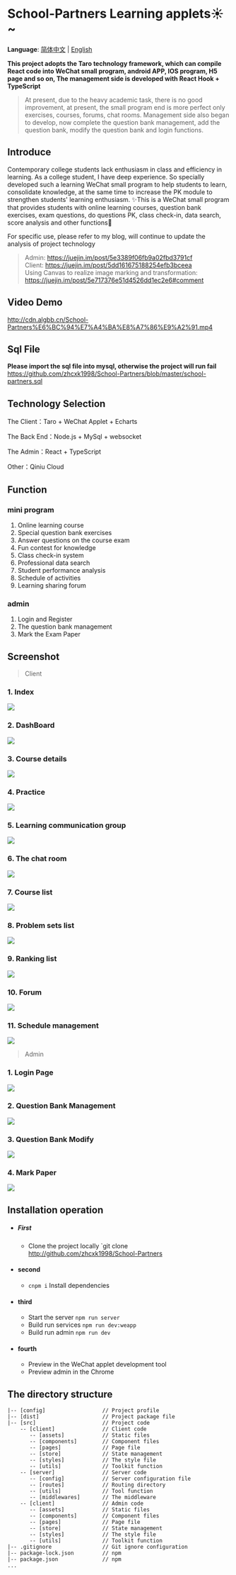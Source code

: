 # School-Partners Learning applets:sunny:~

**Language**: [简体中文](README-CH.md) | [English](README.md)

**This project adopts the Taro technology framework, which can compile React code into WeChat small program, android APP, IOS program, H5 page and so on, The management side is developed with React Hook + TypeScript**

> At present, due to the heavy academic task, there is no good improvement, at present, the small program end is more perfect only exercises, courses, forums, chat rooms. Management side also began to develop, now complete the question bank management, add the question bank, modify the question bank and login functions.

## Introduce
Contemporary college students lack enthusiasm in class and efficiency in learning. As a college student, I have deep experience. So specially developed such a learning WeChat small program to help students to learn, consolidate knowledge, at the same time to increase the PK module to strengthen students' learning enthusiasm. :sparkles:This is a WeChat small program that provides students with online learning courses, question bank exercises, exam questions, do questions PK, class check-in, data search, score analysis and other functions:pig:


For specific use, please refer to my blog, will continue to update the analysis of project technology
> Admin: https://juejin.im/post/5e3389f06fb9a02fbd3791cf  
> Client: https://juejin.im/post/5dd161675188254efb3bceea  
> Using Canvas to realize image marking and transformation: https://juejin.im/post/5e717376e51d4526dd1ec2e6#comment

## Video Demo
http://cdn.algbb.cn/School-Partners%E6%BC%94%E7%A4%BA%E8%A7%86%E9%A2%91.mp4

## Sql File
**Please import the sql file into mysql, otherwise the project will run fail**
https://github.com/zhcxk1998/School-Partners/blob/master/school-partners.sql

## Technology Selection

The Client：Taro + WeChat Applet + Echarts

The Back End：Node.js + MySql + websocket

The Admin：React + TypeScript

Other：Qiniu Cloud

## Function
### mini program
1. Online learning course
2. Special question bank exercises
3. Answer questions on the course exam
4. Fun contest for knowledge
5. Class check-in system
6. Professional data search
7. Student performance analysis
8. Schedule of activities
9. Learning sharing forum

### admin
1. Login and Register
2. The question bank management
3. Mark the Exam Paper

## Screenshot

> Client
### 1. Index
![](http://cdn.algbb.cn/screenshots/index.png)

### 2. DashBoard
![](http://cdn.algbb.cn/screenshots/dashboard.png)

### 3. Course details
![](http://cdn.algbb.cn/screenshots/course.png)

### 4. Practice
![](http://cdn.algbb.cn/screenshots/exercise.png)

### 5. Learning communication group
![](http://cdn.algbb.cn/screenshots/contacts.png)

### 6. The chat room
![](http://cdn.algbb.cn/screenshots/chatroom.png)

### 7. Course list
![](http://cdn.algbb.cn/screenshots/courseList.png)

### 8. Problem sets list
![](http://cdn.algbb.cn/screenshots/exerciseList.png)

### 9. Ranking list
![](http://cdn.algbb.cn/screenshots/rank.png)

### 10. Forum
![](http://cdn.algbb.cn/screenshots/forumList.png)

### 11. Schedule management
![](http://cdn.algbb.cn/screenshots/schedule.png)

> Admin

### 1. Login Page
![](http://cdn.algbb.cn/screenshots/school-partners/管理端登录.png)

### 2. Question Bank Management
![](http://cdn.algbb.cn/screenshots/school-partners/题库管理.png)

### 3. Question Bank Modify
![](http://cdn.algbb.cn/screenshots/school-partners/修改题库.png)

### 4. Mark Paper
![](http://cdn.algbb.cn/screenshots/mark-paper.png)

## Installation operation

* ##### First
    * Clone the project locally `git clone http://github.com/zhcxk1998/School-Partners
* #### second
    * `cnpm i` Install dependencies
* #### third
    * Start the server `npm run server`
    * Build run services `npm run dev:weapp`
    * Build run admin `npm run dev`
* #### fourth
    * Preview in the WeChat applet development tool
    * Preview admin in the Chrome 

## The directory structure

    |-- [config]                  // Project profile
    |-- [dist]                    // Project package file
    |-- [src]                     // Project code
        -- [client]               // Client code
           -- [assets]            // Static files
           -- [components]        // Component files
           -- [pages]             // Page file
           -- [store]             // State management
           -- [styles]            // The style file
           -- [utils]             // Toolkit function
        -- [server]               // Server code
           -- [config]            // Server configuration file
           -- [routes]            // Routing directory
           -- [utils]             // Tool function
           -- [middlewares]       // The middleware
        -- [client]               // Admin code
           -- [assets]            // Static files
           -- [components]        // Component files
           -- [pages]             // Page file
           -- [store]             // State management
           -- [styles]            // The style file
           -- [utils]             // Toolkit function
    |-- .gitignore                // Git ignore configuration
    |-- package-lock.json         // npm
    |-- package.json              // npm
    ...
